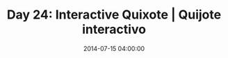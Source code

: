 ---
permalink: /jekyll/update/2014/07/15/day24
redirect_to: http://arounddh.elotroalex.com/jekyll/update/2014/07/15/day24
layout: post
title:  "Day 24: Interactive Quixote | Quijote interactivo"
date:   2014-07-15 04:00:00
categories: jekyll update
---